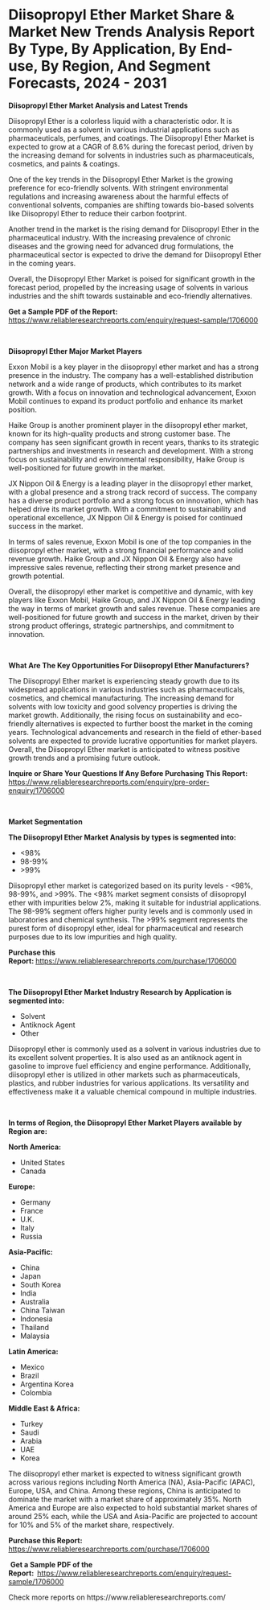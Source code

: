 <p><h1>Diisopropyl Ether Market Share & Market New Trends Analysis Report By Type, By Application, By End-use, By Region, And Segment Forecasts, 2024 - 2031</h1></p><p><strong>Diisopropyl Ether Market Analysis and Latest Trends</strong></p>
<p><p>Diisopropyl Ether is a colorless liquid with a characteristic odor. It is commonly used as a solvent in various industrial applications such as pharmaceuticals, perfumes, and coatings. The Diisopropyl Ether Market is expected to grow at a CAGR of 8.6% during the forecast period, driven by the increasing demand for solvents in industries such as pharmaceuticals, cosmetics, and paints & coatings.</p><p>One of the key trends in the Diisopropyl Ether Market is the growing preference for eco-friendly solvents. With stringent environmental regulations and increasing awareness about the harmful effects of conventional solvents, companies are shifting towards bio-based solvents like Diisopropyl Ether to reduce their carbon footprint.</p><p>Another trend in the market is the rising demand for Diisopropyl Ether in the pharmaceutical industry. With the increasing prevalence of chronic diseases and the growing need for advanced drug formulations, the pharmaceutical sector is expected to drive the demand for Diisopropyl Ether in the coming years.</p><p>Overall, the Diisopropyl Ether Market is poised for significant growth in the forecast period, propelled by the increasing usage of solvents in various industries and the shift towards sustainable and eco-friendly alternatives.</p></p>
<p><strong>Get a Sample PDF of the Report:&nbsp;</strong> <a href="https://www.reliableresearchreports.com/enquiry/request-sample/1706000">https://www.reliableresearchreports.com/enquiry/request-sample/1706000</a></p>
<p>&nbsp;</p>
<p><strong>Diisopropyl Ether Major Market Players</strong></p>
<p><p>Exxon Mobil is a key player in the diisopropyl ether market and has a strong presence in the industry. The company has a well-established distribution network and a wide range of products, which contributes to its market growth. With a focus on innovation and technological advancement, Exxon Mobil continues to expand its product portfolio and enhance its market position.</p><p>Haike Group is another prominent player in the diisopropyl ether market, known for its high-quality products and strong customer base. The company has seen significant growth in recent years, thanks to its strategic partnerships and investments in research and development. With a strong focus on sustainability and environmental responsibility, Haike Group is well-positioned for future growth in the market.</p><p>JX Nippon Oil & Energy is a leading player in the diisopropyl ether market, with a global presence and a strong track record of success. The company has a diverse product portfolio and a strong focus on innovation, which has helped drive its market growth. With a commitment to sustainability and operational excellence, JX Nippon Oil & Energy is poised for continued success in the market.</p><p>In terms of sales revenue, Exxon Mobil is one of the top companies in the diisopropyl ether market, with a strong financial performance and solid revenue growth. Haike Group and JX Nippon Oil & Energy also have impressive sales revenue, reflecting their strong market presence and growth potential.</p><p>Overall, the diisopropyl ether market is competitive and dynamic, with key players like Exxon Mobil, Haike Group, and JX Nippon Oil & Energy leading the way in terms of market growth and sales revenue. These companies are well-positioned for future growth and success in the market, driven by their strong product offerings, strategic partnerships, and commitment to innovation.</p></p>
<p>&nbsp;</p>
<p><strong>What Are The Key Opportunities For Diisopropyl Ether Manufacturers?</strong></p>
<p><p>The Diisopropyl Ether market is experiencing steady growth due to its widespread applications in various industries such as pharmaceuticals, cosmetics, and chemical manufacturing. The increasing demand for solvents with low toxicity and good solvency properties is driving the market growth. Additionally, the rising focus on sustainability and eco-friendly alternatives is expected to further boost the market in the coming years. Technological advancements and research in the field of ether-based solvents are expected to provide lucrative opportunities for market players. Overall, the Diisopropyl Ether market is anticipated to witness positive growth trends and a promising future outlook.</p></p>
<p><strong>Inquire or Share Your Questions If Any Before Purchasing This Report:</strong> <a href="https://www.reliableresearchreports.com/enquiry/pre-order-enquiry/1706000">https://www.reliableresearchreports.com/enquiry/pre-order-enquiry/1706000</a></p>
<p>&nbsp;</p>
<p><strong>Market Segmentation</strong></p>
<p><strong>The Diisopropyl Ether Market Analysis by types is segmented into:</strong></p>
<p><ul><li><98%</li><li>98-99%</li><li>>99%</li></ul></p>
<p><p>Diisopropyl ether market is categorized based on its purity levels - <98%, 98-99%, and >99%. The <98% market segment consists of diisopropyl ether with impurities below 2%, making it suitable for industrial applications. The 98-99% segment offers higher purity levels and is commonly used in laboratories and chemical synthesis. The >99% segment represents the purest form of diisopropyl ether, ideal for pharmaceutical and research purposes due to its low impurities and high quality.</p></p>
<p><strong>Purchase this Report:&nbsp;</strong><a href="https://www.reliableresearchreports.com/purchase/1706000">https://www.reliableresearchreports.com/purchase/1706000</a></p>
<p>&nbsp;</p>
<p><strong>The Diisopropyl Ether Market Industry Research by Application is segmented into:</strong></p>
<p><ul><li>Solvent</li><li>Antiknock Agent</li><li>Other</li></ul></p>
<p><p>Diisopropyl ether is commonly used as a solvent in various industries due to its excellent solvent properties. It is also used as an antiknock agent in gasoline to improve fuel efficiency and engine performance. Additionally, diisopropyl ether is utilized in other markets such as pharmaceuticals, plastics, and rubber industries for various applications. Its versatility and effectiveness make it a valuable chemical compound in multiple industries.</p></p>
<p>&nbsp;</p>
<p><strong>In terms of Region, the Diisopropyl Ether Market Players available by Region are:</strong></p>
<p>
    <p> <strong> North America: </strong>
        <ul>
            <li>United States</li>
            <li>Canada</li>
        </ul>
        </p> 
    <p> <strong> Europe: </strong>
        <ul>
            <li>Germany</li>
            <li>France</li>
            <li>U.K.</li>
            <li>Italy</li>
            <li>Russia</li>
        </ul>
        </p> 
    <p> <strong> Asia-Pacific: </strong>
        <ul>
            <li>China</li>
            <li>Japan</li>
            <li>South Korea</li>
            <li>India</li>
            <li>Australia</li>
            <li>China Taiwan</li>
            <li>Indonesia</li>
            <li>Thailand</li>
            <li>Malaysia</li>
        </ul>
        </p> 
    <p> <strong> Latin America: </strong>
        <ul>
            <li>Mexico</li>
            <li>Brazil</li>
            <li>Argentina Korea</li>
            <li>Colombia</li>
        </ul>
        </p> 
    <p> <strong> Middle East & Africa: </strong>
        <ul>
            <li>Turkey</li>
            <li>Saudi</li>
            <li>Arabia</li>
            <li>UAE</li>
            <li>Korea</li>
        </ul>
    </p>
    </p>
<p><p>The diisopropyl ether market is expected to witness significant growth across various regions including North America (NA), Asia-Pacific (APAC), Europe, USA, and China. Among these regions, China is anticipated to dominate the market with a market share of approximately 35%. North America and Europe are also expected to hold substantial market shares of around 25% each, while the USA and Asia-Pacific are projected to account for 10% and 5% of the market share, respectively.</p></p>
<p><strong>Purchase this Report: </strong><a href="https://www.reliableresearchreports.com/purchase/1706000">https://www.reliableresearchreports.com/purchase/1706000</a></p>
<p>&nbsp;<strong>Get a Sample PDF of the Report:&nbsp;&nbsp;</strong><a href="https://www.reliableresearchreports.com/enquiry/request-sample/1706000">https://www.reliableresearchreports.com/enquiry/request-sample/1706000</a></p>
<p><strong></strong></p>
<p>Check more reports on https://www.reliableresearchreports.com/</p>